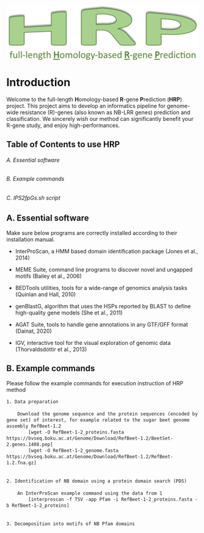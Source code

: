 ![logo.png](https://github.com/AndolfoG/HRP/blob/main/LOGO.png)


# Introduction
Welcome to the full-length **H**omology-based **R**-gene **P**rediction (**HRP**) project.
This project aims to develop an informatics pipeline for genome-wide resistance (R)-genes (also known as NB-LRR genes) prediction and classification.
We sincerely wish our method can significantly benefit your R-gene study, and enjoy high-performances.


## Table of Contents to use HRP
###### A. Essential software
###### B. Example commands
###### C. IPS2fpGs.sh script



## A. Essential software
Make sure below programs are correctly installed according to their installation manual.

- InterProScan, a HMM based domain identification package (Jones et al., 2014)

- MEME Suite, command line programs to discover novel and ungapped motifs (Bailey et al., 2006)

- BEDTools utilities, tools for a wide-range of genomics analysis tasks (Quinlan and Hall, 2010)

- genBlastG, algorithm that uses the HSPs reported by BLAST to define high-quality gene models (She et al., 2011)

- AGAT Suite, tools to handle gene annotations in any GTF/GFF format (Dainat, 2020)

- IGV, interactive tool for the visual exploration of genomic data (Thorvaldsdóttir et al., 2013)

	
## B. Example commands
Please follow the example commands for execution instruction of HRP method

	1. Data preparation

		Download the genome sequence and the protein sequences (encoded by gene set) of interest, for example related to the sugar beet genome assembly RefBeet-1.2
			[wget -O RefBeet-1-2_proteins.fasta https://bvseq.boku.ac.at/Genome/Download/RefBeet-1.2/BeetSet-2.genes.1408.pep]
			[wget -O RefBeet-1-2_genome.fasta https://bvseq.boku.ac.at/Genome/Download/RefBeet-1.2/RefBeet-1.2.fna.gz]


	2. Identification of NB domain using a protein domain search (PDS)

		An InterProScan example command using the data from 1
			[interproscan -f TSV -app Pfam -i RefBeet-1-2_proteins.fasta -b RefBeet-1-2_proteins]	


	3. Decomposition into motifs of NB Pfam domains

